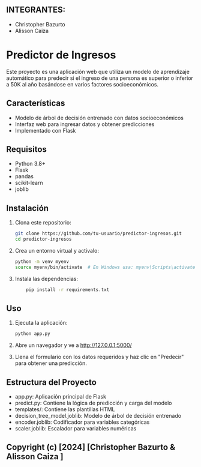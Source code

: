 ## INTEGRANTES: 

- Christopher Bazurto
- Alisson Caiza 


# Predictor de Ingresos

Este proyecto es una aplicación web que utiliza un modelo de aprendizaje automático para predecir si el ingreso de una persona es superior o inferior a 50K al año basándose en varios factores socioeconómicos.

## Características

- Modelo de árbol de decisión entrenado con datos socioeconómicos
- Interfaz web para ingresar datos y obtener predicciones
- Implementado con Flask

## Requisitos

- Python 3.8+
- Flask
- pandas
- scikit-learn
- joblib

## Instalación

1. Clona este repositorio:
   ```bash
   git clone https://github.com/tu-usuario/predictor-ingresos.git
   cd predictor-ingresos
2. Crea un entorno virtual y actívalo:
   ```bash
   python -m venv myenv
   source myenv/bin/activate  # En Windows usa: myenv\Scripts\activate
3. Instala las dependencias:
    ```bash
        pip install -r requirements.txt
## Uso
1. Ejecuta la aplicación:

   ```bash
   python app.py
2. Abre un navegador y ve a http://127.0.0.1:5000/

3. Llena el formulario con los datos requeridos y haz clic en "Predecir" para obtener una predicción.

## Estructura del Proyecto
   - app.py: Aplicación principal de Flask
   - predict.py: Contiene la lógica de predicción y carga del modelo
   - templates/: Contiene las plantillas HTML
   - decision_tree_model.joblib: Modelo de árbol de decisión entrenado
   - encoder.joblib: Codificador para variables categóricas
   - scaler.joblib: Escalador para variables numéricas
## Copyright (c) [2024] [Christopher Bazurto & Alisson Caiza ]
